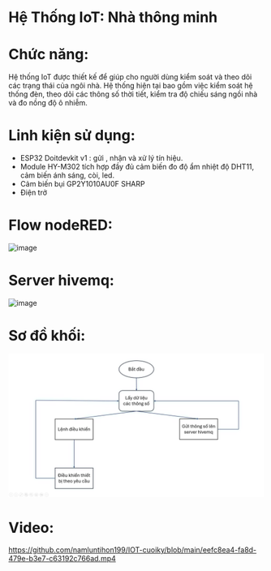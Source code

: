 # Hệ Thống IoT: Nhà thông minh

# Chức năng:

Hệ thống IoT được thiết kế để giúp cho người dùng kiểm soát và theo dõi các trạng thái của ngôi nhà. Hệ thống hiện tại bao gồm việc kiểm soát hệ thống đèn, theo dõi các thông số thời tiết, kiểm tra độ chiếu sáng ngồi nhà và đo nồng độ ô nhiễm.

# Linh kiện sử dụng:

* ESP32 Doitdevkit v1 : gửi , nhận và xử lý tín hiệu.
* Module HY-M302 tích hợp đầy đủ cảm biến đo độ ẩm nhiệt độ DHT11, cảm biến ánh sáng, còi, led.
* Cảm biến bụi GP2Y1010AU0F SHARP
* Điện trở 
# Flow nodeRED:
![image](https://github.com/user-attachments/assets/c30ca436-afaa-4960-a468-ebb6b7d58f66)

# Server hivemq:
![image](https://github.com/user-attachments/assets/4ef10913-2f26-4f04-908f-e00c940dade8)

# Sơ đồ khối:
![IOT_diagram](https://github.com/namluntihon199/IoT/blob/main/t%E1%BA%A3i%20xu%E1%BB%91ng.jpg)

# Video:
https://github.com/namluntihon199/IOT-cuoiky/blob/main/eefc8ea4-fa8d-479e-b3e7-c63192c766ad.mp4


